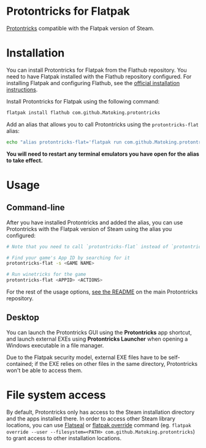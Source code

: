Protontricks for Flatpak
========================

[Protontricks](https://github.com/Matoking/protontricks) compatible with the Flatpak version of Steam.

# Installation

You can install Protontricks for Flatpak from the Flathub repository. You need to have Flatpak installed with the Flathub repository configured. For installing Flatpak and configuring Flathub, see the [official installation instructions](https://flatpak.org/setup/).

Install Protontricks for Flatpak using the following command:

```sh
flatpak install flathub com.github.Matoking.protontricks
```

Add an alias that allows you to call Protontricks using the `protontricks-flat` alias:

```sh
echo "alias protontricks-flat='flatpak run com.github.Matoking.protontricks'" >> ~/.bashrc
```

**You will need to restart any terminal emulators you have open for the alias to take effect.**

# Usage

## Command-line

After you have installed Protontricks and added the alias, you can use Protontricks with the Flatpak version of Steam using the alias you configured:

```sh
# Note that you need to call `protontricks-flat` instead of `protontricks`

# Find your game's App ID by searching for it
protontricks-flat -s <GAME NAME>

# Run winetricks for the game
protontricks-flat <APPID> <ACTIONS>
```

For the rest of the usage options, [see the README](https://github.com/Matoking/protontricks/blob/master/README.md) on the main Protontricks repository.

## Desktop

You can launch the Protontricks GUI using the **Protontricks** app shortcut,
and launch external EXEs using **Protontricks Launcher** when opening a Windows
executable in a file manager.

Due to the Flatpak security model, external EXE files have to be
self-contained; if the EXE relies on other files in the same directory,
Protontricks won't be able to access them.

# File system access

By default, Protontricks only has access to the Steam installation directory
and the apps installed there. In order to access other Steam library locations,
you can use
[Flatseal](https://flathub.org/apps/details/com.github.tchx84.Flatseal) or
[flatpak override](https://docs.flatpak.org/en/latest/flatpak-command-reference.html?highlight=override#flatpak-override)
command (eg. `flatpak override --user --filesystem=<PATH> com.github.Matoking.protontricks`) to grant access to other
installation locations.
